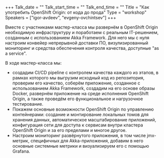 +++
Talk_date = ""
Talk_start_time = ""
Talk_end_time = ""
Title = "Как употребить OpenShift Origin: от кода до прода"
Type = "workshop"
Speakers = ["igor-avdeev", "evgeny-ovchintsev"]
+++

Вместе с участниками мастер-класса мы развернём в OpenShift Origin необходимую инфраструктуру и поработаем с реальным IT-решением, созданным с использованием Akka Framework. Для него мы с нуля настроим конвейер непрерывной доставки ПО, визулизированный мониторинг и средства обеспечения контроля качества, доступные "as a service".


В ходе мастер-класса мы:

- создадим CI/CD pipeline с контролем качества каждого из этапов, в рамках которого мы выгрузим исходный код из репозитория, проверим его качество, соберём приложение, созданное с использованием Akka Framework, создадим на его основе образы Docker, развернём приложение на среде исполнения OpenShift Origin, а также проведём его функциональное и нагрузочное тестирование.
- Покажем основные возможности OpenShift Origin по управлению контейнерами: создание и монтирование локальных томов для хранения данных, автоматическое масштабирование приложений, конфигурация сети для доступа к сервисам внутри кластера OpenShift Origin и за его пределами и многое другое.
- Настроим мониторинг развёрнутого приложения, в том числе jmx-метрик, специфичных для Akka-приложения, добавим в него основные системные метрики и визуализируем его с помощью Grafana.

